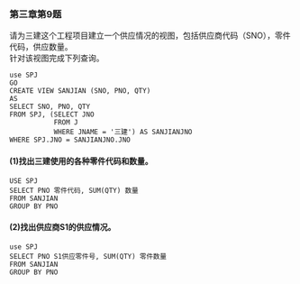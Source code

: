 ### 第三章第9题

请为三建这个工程项目建立一个供应情况的视图，包括供应商代码（SNO），零件代码，供应数量。
<br>针对该视图完成下列查询。
```
use SPJ
GO
CREATE VIEW SANJIAN (SNO, PNO, QTY)
AS
SELECT SNO, PNO, QTY
FROM SPJ, (SELECT JNO
		   FROM J
		   WHERE JNAME = '三建') AS SANJIANJNO
WHERE SPJ.JNO = SANJIANJNO.JNO
```
#### (1)找出三建使用的各种零件代码和数量。
```
USE SPJ
SELECT PNO 零件代码, SUM(QTY) 数量
FROM SANJIAN
GROUP BY PNO
```
#### (2)找出供应商S1的供应情况。
```
use SPJ
SELECT PNO S1供应零件号, SUM(QTY) 零件数量
FROM SANJIAN
GROUP BY PNO
```